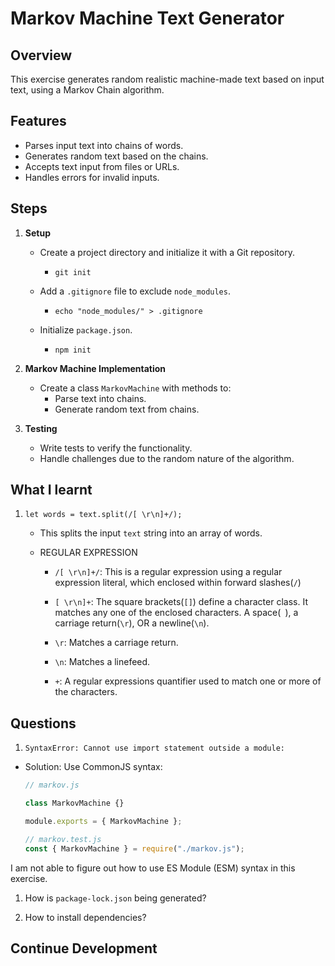 # Markov Machine Text Generator

## Overview

This exercise generates random realistic machine-made text based on input text, using a Markov Chain algorithm.

## Features

- Parses input text into chains of words.
- Generates random text based on the chains.
- Accepts text input from files or URLs.
- Handles errors for invalid inputs.

## Steps

1. **Setup**

   - Create a project directory and initialize it with a Git repository.

     - `git init`

   - Add a `.gitignore` file to exclude `node_modules`.

     - `echo "node_modules/" > .gitignore`

   - Initialize `package.json`.

     - `npm init`

2. **Markov Machine Implementation**

   - Create a class `MarkovMachine` with methods to:
     - Parse text into chains.
     - Generate random text from chains.

3. **Testing**
   - Write tests to verify the functionality.
   - Handle challenges due to the random nature of the algorithm.

## What I learnt

1. `let words = text.split(/[ \r\n]+/);`

   - This splits the input `text` string into an array of words.

   - REGULAR EXPRESSION

     - `/[ \r\n]+/`: This is a regular expression using a regular expression literal, which enclosed within forward slashes(`/`)

     - `[ \r\n]+`: The square brackets(`[]`) define a character class. It matches any one of the enclosed characters. A space(` `), a carriage return(`\r`), OR a newline(`\n`).

     - `\r`: Matches a carriage return.

     - `\n`: Matches a linefeed.

     - `+`: A regular expressions quantifier used to match one or more of the characters.

## Questions

1.  `SyntaxError: Cannot use import statement outside a module:`

- Solution: Use CommonJS syntax:

  ```js
  // markov.js

  class MarkovMachine {}

  module.exports = { MarkovMachine };

  // markov.test.js
  const { MarkovMachine } = require("./markov.js");
  ```

I am not able to figure out how to use ES Module (ESM) syntax in this exercise.

1. How is `package-lock.json` being generated?

2. How to install dependencies?

## Continue Development
